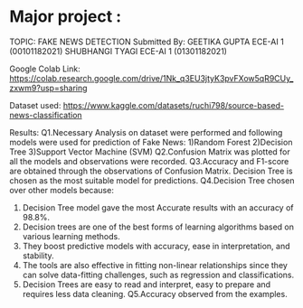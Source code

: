 # Major project : 
TOPIC: FAKE NEWS DETECTION 
Submitted By:
GEETIKA GUPTA ECE-AI 1 (00101182021)
SHUBHANGI TYAGI ECE-AI 1 (01301182021)

Google Colab Link: https://colab.research.google.com/drive/1Nk_q3EU3jtyK3pvFXow5qR9CUy_zxwm9?usp=sharing

Dataset used: https://www.kaggle.com/datasets/ruchi798/source-based-news-classification


Results:
Q1.Necessary Analysis on dataset were performed and following models were used for prediction of Fake News:
    1)Random Forest
    2)Decision Tree
    3)Support Vector Machine (SVM)
Q2.Confusion Matrix was plotted for all the models and observations were recorded.
Q3.Accuracy and F1-score are obtained through the observations of Confusion Matrix.
Decision Tree is chosen as the most suitable model for predictions.
Q4.Decision Tree chosen over other models because:
1. Decision Tree model gave the most Accurate results with an accuracy of 98.8%.
2. Decision trees are one of the best forms of learning algorithms based on various learning methods.
3. They boost predictive models with accuracy, ease in interpretation, and stability.
4. The tools are also effective in fitting non-linear relationships since they can solve data-fitting challenges, such as regression and classifications.
5. Decision Trees are easy to read and interpret, easy to prepare and requires less data cleaning.
Q5.Accuracy observed from the examples.


